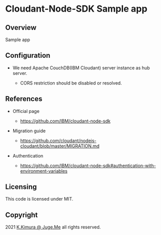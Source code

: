 # Cloudant-Node-SDK Sample app


## Overview

Sample app


## Configuration

- We need Apache CouchDB(IBM Cloudant) server instance as hub server.

  - CORS restriction should be disabled or resolved.


## References

- Official page

  - https://github.com/IBM/cloudant-node-sdk

- Migration guide

  - https://github.com/cloudant/nodejs-cloudant/blob/master/MIGRATION.md

- Authentication

  - https://github.com/IBM/cloudant-node-sdk#authentication-with-environment-variables


## Licensing

This code is licensed under MIT.


## Copyright

2021 [K.Kimura @ Juge.Me](https://github.com/dotnsf) all rights reserved.
